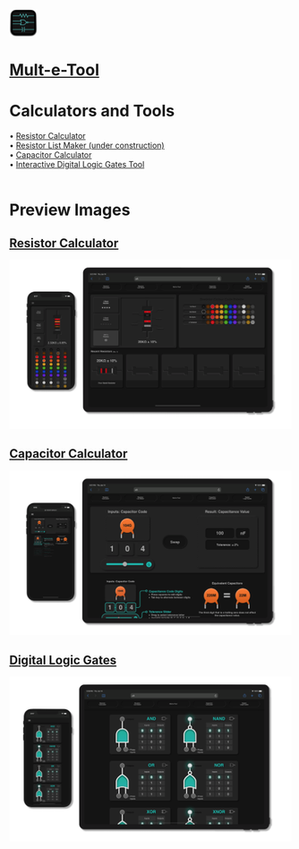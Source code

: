  [<img src="./Preview Images/Mult_E_Tool_Favicon.png" width = "50">](https://michaeltr7.github.io/Mult-e-Kit/index.html)
 
 # [Mult-e-Tool](https://michaeltr7.github.io/Mult-e-Kit/index.html)

 
<h1>Calculators and Tools</h1>

• [Resistor Calculator](https://michaeltr7.github.io/Mult-e-Kit/Resistor_Calculator.html)<br>
• [Resistor List Maker (under construction)](https://michaeltr7.github.io/Mult-e-Kit/Resistor_List_Maker.html)<br>
• [Capacitor Calculator](https://michaeltr7.github.io/Mult-e-Kit/Capacitor_Calculator.html)<br>
• [Interactive Digital Logic Gates Tool](https://michaeltr7.github.io/Mult-e-Kit/Digital_Logic_Gates.html)<br>
<br>
<h1>Preview Images</h1>

## [Resistor Calculator](https://michaeltr7.github.io/Mult-e-Kit/Resistor_Calculator.html)

[<img src="./Preview Images/Resistor Calculator Devices.png" width = "1000">](https://michaeltr7.github.io/Mult-e-Kit/Resistor_Calculator.html)

## [Capacitor Calculator](https://michaeltr7.github.io/Mult-e-Kit/Capacitor_Calculator.html)

[<img src="./Preview Images/Capacitor Calculator Devices.png" width = "1000">](https://michaeltr7.github.io/Mult-e-Kit/Capacitor_Calculator.html)


## [Digital Logic Gates](https://michaeltr7.github.io/Mult-e-Kit/Digital_Logic_Gates.html)

[<img src="./Preview Images/Digital Logic Gates Devices.png" width = "1000">](https://michaeltr7.github.io/Mult-e-Kit/Digital_Logic_Gates.html)
